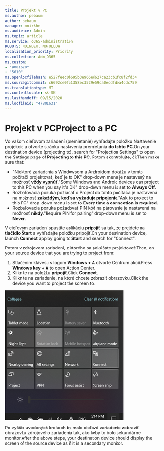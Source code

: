 ```yaml
---
title: Projekt v PC
ms.author: pebaum
author: pebaum
manager: mnirkhe
ms.audience: Admin
ms.topic: article
ms.service: o365-administration
ROBOTS: NOINDEX, NOFOLLOW
localization_priority: Priority
ms.collection: Adm_O365
ms.custom:
- "9001520"
- "5610"
ms.openlocfilehash: e527feec0b695b3e966ed627ca23cb1fc8f2fd34
ms.sourcegitcommit: c6692ce0fa1358ec3529e59ca0ecdfdea4cdc759
ms.translationtype: MT
ms.contentlocale: sk-SK
ms.lasthandoff: 09/15/2020
ms.locfileid: "47801631"
---
```

# <a name="project-to-a-pc"></a><span data-ttu-id="fafb9-102">Projekt v PC</span><span class="sxs-lookup"><span data-stu-id="fafb9-102">Project to a PC</span></span>

<span data-ttu-id="fafb9-103">Vo vašom cieľovom zariadení (premietanie) vyhľadajte položku Nastavenie projekcie a otvorte stránku nastavenia premietania **do tohto PC**.</span><span class="sxs-lookup"><span data-stu-id="fafb9-103">On your destination device (projecting to), search for "Projection Settings" to open the Settings page of **Projecting to this PC**.</span></span> <span data-ttu-id="fafb9-104">Potom skontrolujte, či:</span><span class="sxs-lookup"><span data-stu-id="fafb9-104">Then make sure that:</span></span>
- <span data-ttu-id="fafb9-105">"Niektoré zariadenia s Windowsom a Androidom dokážu v tomto počítači projektovať, keď je to OK" drop-down menu je nastavený na možnosť **vždy vypnúť**.</span><span class="sxs-lookup"><span data-stu-id="fafb9-105">"Some Windows and Android devices can project to this PC when you say it's OK" drop-down menu is set to **Always Off**.</span></span>
- <span data-ttu-id="fafb9-106">Rozbaľovacia ponuka požiadať o Project do tohto počítača je nastavená na možnosť **zakaždým, keď sa vyžaduje pripojenie**.</span><span class="sxs-lookup"><span data-stu-id="fafb9-106">"Ask to project to this PC" drop-down menu is set to **Every time a connection is required**.</span></span>
- <span data-ttu-id="fafb9-107">Rozbaľovacia ponuka požadovať PIN kód na párovanie je nastavená na možnosť **nikdy**.</span><span class="sxs-lookup"><span data-stu-id="fafb9-107">"Require PIN for pairing" drop-down menu is set to **Never**.</span></span>

<span data-ttu-id="fafb9-108">V cieľovom zariadení spustite aplikáciu **pripojiť** sa tak, že prejdete na **tlačidlo Štart** a vyhľadajte položku pripojiť.</span><span class="sxs-lookup"><span data-stu-id="fafb9-108">On your destination device, launch **Connect** app by going to **Start** and search for "Connect".</span></span>

<span data-ttu-id="fafb9-109">Potom v zdrojovom zariadení, z ktorého sa pokúšate projektovať:</span><span class="sxs-lookup"><span data-stu-id="fafb9-109">Then, on your source device that you are trying to project from:</span></span>

1. <span data-ttu-id="fafb9-110">Stlačením klávesu s logom **Windows + A** otvorte Centrum akcií.</span><span class="sxs-lookup"><span data-stu-id="fafb9-110">Press **Windows key + A** to open Action Center.</span></span>
2. <span data-ttu-id="fafb9-111">Kliknite na položku **pripojiť**.</span><span class="sxs-lookup"><span data-stu-id="fafb9-111">Click **Connect**.</span></span>
3. <span data-ttu-id="fafb9-112">Kliknite na zariadenie, na ktoré chcete zobraziť obrazovku.</span><span class="sxs-lookup"><span data-stu-id="fafb9-112">Click the device you want to project the screen to.</span></span>

![Projekt v PC](media/project-to-a-pc.png)

<span data-ttu-id="fafb9-114">Po vyššie uvedených krokoch by malo cieľové zariadenie zobraziť obrazovku zdrojového zariadenia tak, ako keby to bolo sekundárne monitor.</span><span class="sxs-lookup"><span data-stu-id="fafb9-114">After the above steps, your destination device should display the screen of the source device as if it is a secondary monitor.</span></span>
